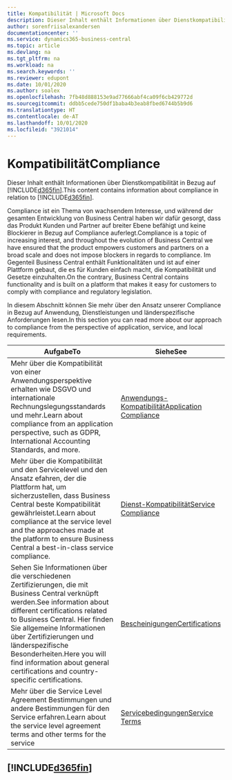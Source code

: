 ```yaml
---
title: Kompatibilität | Microsoft Docs
description: Dieser Inhalt enthält Informationen über Dienstkompatibilität in Bezug auf Business Central.
author: sorenfriisalexandersen
documentationcenter: ''
ms.service: dynamics365-business-central
ms.topic: article
ms.devlang: na
ms.tgt_pltfrm: na
ms.workload: na
ms.search.keywords: ''
ms.reviewer: edupont
ms.date: 10/01/2020
ms.author: soalex
ms.openlocfilehash: 7fb48d888153e9ad77666abf4ca09f6cb429772d
ms.sourcegitcommit: ddbb5cede750df1baba4b3eab8fbed6744b5b9d6
ms.translationtype: HT
ms.contentlocale: de-AT
ms.lasthandoff: 10/01/2020
ms.locfileid: "3921014"
---
```

# <a name="compliance"></a><span data-ttu-id="1ae21-103">Kompatibilität</span><span class="sxs-lookup"><span data-stu-id="1ae21-103">Compliance</span></span>

<span data-ttu-id="1ae21-104">Dieser Inhalt enthält Informationen über Dienstkompatibilität in Bezug auf [!INCLUDE[d365fin](../includes/d365fin_md.md)].</span><span class="sxs-lookup"><span data-stu-id="1ae21-104">This content contains information about compliance in relation to [!INCLUDE[d365fin](../includes/d365fin_md.md)].</span></span>  

<span data-ttu-id="1ae21-105">Compliance ist ein Thema von wachsendem Interesse, und während der gesamten Entwicklung von Business Central haben wir dafür gesorgt, dass das Produkt Kunden und Partner auf breiter Ebene befähigt und keine Blockierer in Bezug auf Compliance auferlegt.</span><span class="sxs-lookup"><span data-stu-id="1ae21-105">Compliance is a topic of increasing interest, and throughout the evolution of Business Central we have ensured that the product empowers customers and partners on a broad scale and does not impose blockers in regards to compliance.</span></span> <span data-ttu-id="1ae21-106">Im Gegenteil Business Central enthält Funktionalitäten und ist auf einer Plattform gebaut, die es für Kunden einfach macht, die Kompatibilität und Gesetze einzuhalten.</span><span class="sxs-lookup"><span data-stu-id="1ae21-106">On the contrary, Business Central contains functionality and is built on a platform that makes it easy for customers to comply with compliance and regulatory legislation.</span></span>

<span data-ttu-id="1ae21-107">In diesem Abschnitt können Sie mehr über den Ansatz unserer Compliance in Bezug auf Anwendung, Dienstleistungen und länderspezifische Anforderungen lesen.</span><span class="sxs-lookup"><span data-stu-id="1ae21-107">In this section you can read more about our approach to compliance from the perspective of application, service, and local  requirements.</span></span>

|<span data-ttu-id="1ae21-108">**Aufgabe**</span><span class="sxs-lookup"><span data-stu-id="1ae21-108">**To**</span></span>|<span data-ttu-id="1ae21-109">**Siehe**</span><span class="sxs-lookup"><span data-stu-id="1ae21-109">**See**</span></span>|  
|------------|-------------|  
|<span data-ttu-id="1ae21-110">Mehr über die Kompatibilität von einer Anwendungsperspektive erhalten wie DSGVO und internationale Rechnungslegungsstandards und mehr.</span><span class="sxs-lookup"><span data-stu-id="1ae21-110">Learn about compliance from an application perspective, such as GDPR, International Accounting Standards, and more.</span></span>|[<span data-ttu-id="1ae21-111">Anwendungs-Kompatibilität</span><span class="sxs-lookup"><span data-stu-id="1ae21-111">Application Compliance</span></span>](compliance-application-compliance.md)|  
|<span data-ttu-id="1ae21-112">Mehr über die Kompatibilität und den Servicelevel und den Ansatz efahren, der die Plattform hat, um sicherzustellen, dass Business Central beste Kompatibilität gewährleistet.</span><span class="sxs-lookup"><span data-stu-id="1ae21-112">Learn about compliance at the service level and the approaches made at the platform to ensure Business Central a best-in-class service compliance.</span></span>|[<span data-ttu-id="1ae21-113">Dienst-Kompatibilität</span><span class="sxs-lookup"><span data-stu-id="1ae21-113">Service Compliance</span></span>](compliance-service-compliance.md)|  
|<span data-ttu-id="1ae21-114">Sehen Sie Informationen über die verschiedenen Zertifizierungen, die mit Business Central verknüpft werden.</span><span class="sxs-lookup"><span data-stu-id="1ae21-114">See information about different certifications related to Business Central.</span></span> <span data-ttu-id="1ae21-115">Hier finden Sie allgemeine Informationen über Zertifizierungen und länderspezifische Besonderheiten.</span><span class="sxs-lookup"><span data-stu-id="1ae21-115">Here you will find information about general certifications and country-specific certifications.</span></span>|[<span data-ttu-id="1ae21-116">Bescheinigungen</span><span class="sxs-lookup"><span data-stu-id="1ae21-116">Certifications</span></span>](compliance-certifications.md)|  
|<span data-ttu-id="1ae21-117">Mehr über die Service Level Agreement Bestimmungen und andere Bestimmungen für den Service erfahren.</span><span class="sxs-lookup"><span data-stu-id="1ae21-117">Learn about the service level agreement terms and other terms for the service</span></span>|[<span data-ttu-id="1ae21-118">Servicebedingungen</span><span class="sxs-lookup"><span data-stu-id="1ae21-118">Service Terms</span></span>](compliance-service-compliance.md#service-terms)|  

## [!INCLUDE[d365fin](../includes/free_trial_md.md)]  
